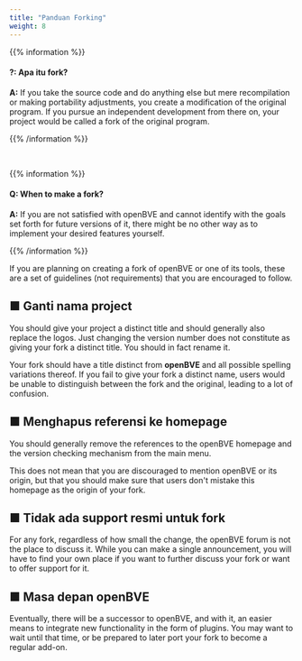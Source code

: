 ```yaml
---
title: "Panduan Forking"
weight: 8
---
```

{{% information %}}

#### ?: Apa itu fork?

**A:** If you take the source code and do anything else but mere recompilation or making portability adjustments, you create a modification of the original program. If you pursue an independent development from there on, your project would be called a fork of the original program.

{{% /information %}}

<br/>

{{% information %}}

#### Q: When to make a fork?

**A:** If you are not satisfied with openBVE and cannot identify with the goals set forth for future versions of it, there might be no other way as to implement your desired features yourself.

{{% /information %}}


If you are planning on creating a fork of openBVE or one of its tools, these are a set of guidelines (not requirements) that you are encouraged to follow.

## ■ Ganti nama project

You should give your project a distinct title and should generally also replace the logos. Just changing the version number does not constitute as giving your fork a distinct title. You should in fact rename it.

Your fork should have a title distinct from **openBVE** and all possible spelling variations thereof. If you fail to give your fork a distinct name, users would be unable to distinguish between the fork and the original, leading to a lot of confusion.

## ■ Menghapus referensi ke homepage

You should generally remove the references to the openBVE homepage and the version checking mechanism from the main menu.

This does not mean that you are discouraged to mention openBVE or its origin, but that you should make sure that users don't mistake this homepage as the origin of your fork.

## ■ Tidak ada support resmi untuk fork

For any fork, regardless of how small the change, the openBVE forum is not the place to discuss it. While you can make a single announcement, you will have to find your own place if you want to further discuss your fork or want to offer support for it.

## ■ Masa depan openBVE

Eventually, there will be a successor to openBVE, and with it, an easier means to integrate new functionality in the form of plugins. You may want to wait until that time, or be prepared to later port your fork to become a regular add-on.